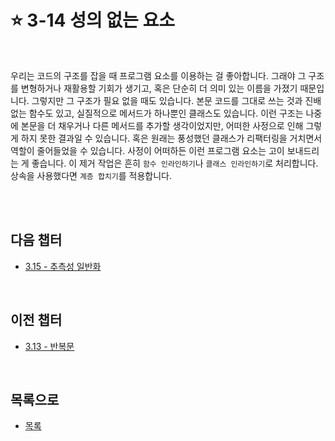 # :star: 3-14 성의 없는 요소

<br>

우리는 코드의 구조를 잡을 때 프로그램 요소를 이용하는 걸 좋아합니다. 그래야 그 구조를 변형하거나 재활용할 기회가 생기고, 혹은 단순히 더 의미 있는 이름을 가졌기 때문입니다. 그렇지만 그 구조가 필요 없을 때도 있습니다. 본문 코드를 그대로 쓰는 것과 진배없는 함수도 있고, 실질적으로 메서드가 하나뿐인 클래스도 있습니다. 이런 구조는 나중에 본문을 더 채우거나 다른 메서드를 추가할 생각이었지만, 어떠한 사정으로 인해 그렇게 하지 못한 결과일 수 있습니다. 혹은 원래는 풍성했던 클래스가 리팩터링을 거치면서 역할이 줄어들었을 수 있습니다. 사정이 어떠하든 이런 프로그램 요소는 고이 보내드리는 게 좋습니다. 이 제거 작업은 흔히 `함수 인라인하기`나 `클래스 인라인하기`로 처리합니다. 상속을 사용했다면 `계층 합치기`를 적용합니다.

<br>

<br>

## 다음 챕터

- [3.15 - 추측성 일반화](https://github.com/Esoolgnah/Summary_of_Refactoring_2nd_Edition/blob/main/Notes/03_코드에서_나는_악취/03_15_추측성_일반화.md)

<br>

## 이전 챕터

- [3.13 - 반복문](https://github.com/Esoolgnah/Summary_of_Refactoring_2nd_Edition/blob/main/Notes/03_코드에서_나는_악취/03_13_반복문.md)

<br>

## 목록으로

- [목록](https://github.com/Esoolgnah/Summary_of_Refactoring_2nd_Edition/blob/main/Notes/03_코드에서_나는_악취/03_00_코드에서_나는_악취.md)
